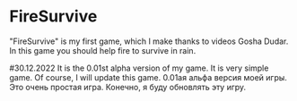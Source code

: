 # FireSurvive
 
"FireSurvive" is my first game, which I make thanks to videos Gosha Dudar. In this game you should help fire to survive in rain.

#30.12.2022 It is the 0.01st alpha version of my game. It is very simple game. Of course, I will update this game.
0.01ая альфа версия моей игры. Это очень простая игра. Конечно, я буду обновлять эту игру.
